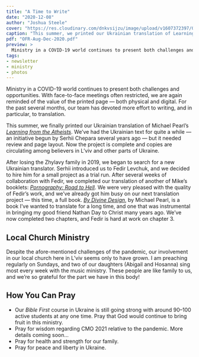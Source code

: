 ```yaml
---
title: "A Time to Write"
date: "2020-12-08"
author: "Joshua Steele"
cover: "https://res.cloudinary.com/dnkvsijzu/image/upload/v1607372397/OFReport/2020-12-08-a-time-to-write/learning-from-atheists_wltyca.jpg"
caption: "This summer, we printed our Ukrainian translation of Learning from the Atheists, by Michael Pearl."
pdf: "OFR-Aug-Dec-2020.pdf"
preview: >
  Ministry in a COVID-19 world continues to present both challenges and opportunities. With face-to-face meetings often restricted, we are again reminded of the value of the printed page — both physical and digital. For the past several months, our team has devoted more effort to writing, and in particular, to translation.
tags:
- newsletter
- ministry
- photos
---
```


Ministry in a COVID-19 world continues to present both challenges and opportunities. With face-to-face meetings often restricted, we are again reminded of the value of the printed page — both physical and digital. For the past several months, our team has devoted more effort to writing, and in particular, to translation.

<article-callout content="OFR-Aug-Dec-2020.pdf" :download="true" />

This summer, we finally printed our Ukrainian translation of Michael Pearl’s [*Learning from the Atheists*](https://nogreaterjoy.org/shop/learning-from-the-atheists-booklet). We’ve had the Ukrainian text for quite a while — an initiative begun by Serhii Chepara several years ago — but it needed review and page layout. Now the project is complete and copies are circulating among believers in L’viv and other parts of Ukraine.

After losing the Zhylavy family in 2019, we began to search for a new Ukrainian translator. Serhii introduced us to Fedir Levchuk, and we decided to hire him for a small project as a trial run. After several weeks of collaboration with Fedir, we completed our translation of another of Mike’s booklets: [*Pornography: Road to Hell*](https://nogreaterjoy.org/shop/pornography-road-to-hell-booklet). We were very pleased with the quality of Fedir’s work, and we’ve already got him busy on our next translation project — this time, a full book. [*By Divine Design*](https://nogreaterjoy.org/shop/by-divine-design-book), by Michael Pearl, is a book I’ve wanted to translate for a long time, and one that was instrumental in bringing my good friend Nathan Day to Christ many years ago. We’ve now completed two chapters, and Fedir is hard at work on chapter 3.

<article-image publicId="OFReport/2020-12-08-a-time-to-write/PornographyRoadtoHell_cover_ukr_zdfkbw" height="350" />

## Local Church Ministry

Despite the afore-mentioned challenges of the pandemic, our involvement in our local church here in L’viv seems only to have grown. I am preaching regularly on Sundays, and two of our daughters (Abigail and Hosanna) sing most every week with the music ministry. These people are like family to us, and we’re so grateful for the part we have in this body! 

<article-image publicId="OFReport/2020-12-08-a-time-to-write/preaching-gg-youtube-stream_mpj9b3" width="768" caption="Some people still aren’t able to attend church services in person, so one of the men in the church has been faithful to stream the messages live on YouTube. Care to listen to some Ukrainian preaching? [Check out the video here!](https://youtu.be/WES5rVacn6E?t=840)" />

<article-image publicId="OFReport/2020-12-08-a-time-to-write/IMG_4534_x4lhyz" width="768" caption="Abby and Hosanna continue to sing with the music group on Sundays. My long-time friend Ruslan (playing the guitar) leads the music ministry at our church and does an outstanding job with it!" />

<article-image publicId="OFReport/2020-12-08-a-time-to-write/steeles-fall-2020_k2mcxl" width="768" caption="The Steeles in 2020. We finally took an updated family photo with Mia!" />

## How You Can Pray

* Our *Bible First* course in Ukraine is still going strong with around 90–100 active students at any one time. Pray that God would continue to bring fruit in this ministry.
* Pray for wisdom regarding CMO 2021 relative to the pandemic. More details coming soon...
* Pray for health and strength for our family.
* Pray for peace and liberty in Ukraine.

<article-callout content="Keep scrolling for more photos from our family and ministry!" />

<article-image publicId="OFReport/2020-12-08-a-time-to-write/IMG_4324_zp1r5k" width="768" caption="Back when the weather was warmer, we enjoyed a fun family picnic at our favorite park." />

<article-image publicId="OFReport/2020-12-08-a-time-to-write/IMG_4017_qi5e2k" height="768" caption="Fun with Dad at the playground!" />

<article-image publicId="OFReport/2020-12-08-a-time-to-write/IMG_4312_kifzfr" width="768" caption="Brother, if it has a steering wheel, David is there! 😎 🚗" />

<article-image publicId="OFReport/2020-12-08-a-time-to-write/IMG_4305_gx8o7w" height="768" caption="Mommy and Mia 🥰" />

<article-image publicId="OFReport/2020-12-08-a-time-to-write/IMG_4094_xdoljr" height="768" caption="Abby continues to develop her artistic talents, and recently she’s gotten into sketching portraits. This is Jonathan Day, Nathan and Katelin’s youngest boy." />

<article-image publicId="OFReport/2020-12-08-a-time-to-write/IMG_4238_dlnsao" height="768" caption="And here’s another of her portraits, this one of Rebekah." />

<article-image publicId="OFReport/2020-12-08-a-time-to-write/lutsk-kids-gne-book_yf3yjz" width="768" caption="We continue to send out *Good and Evil* books to folks across Ukraine. This photo was sent to us by a church in Lutsk that received a case of books in October." />

<article-image publicId="OFReport/2020-12-08-a-time-to-write/IMG_4572_a9xdor" width="768" caption="Kelsie and I recently celebrated 16 years of marriage.💞 God is so faithful!" />

<article-image publicId="OFReport/2020-12-08-a-time-to-write/IMG_4574_tzjc1s" height="768" caption="We decided to try a new restaurant here in L’viv. I enjoyed some tasty pumpkin soup with this lovely lady!" />

<article-image publicId="OFReport/2020-12-08-a-time-to-write/IMG_4523_zbye8r" height="768" caption="Kathryn gets a turn in the dentist chair. (Wow, when you have six kids, you get to know the dentist office pretty well! 🥺)" />

<article-image publicId="OFReport/2020-12-08-a-time-to-write/IMG_4538_nhzqne" width="768" caption="Hosanna recently celebrated her tenth birthday!" />

<article-image publicId="OFReport/2020-12-08-a-time-to-write/IMG_4541_jjwzsf" width="768" caption="We had a fun party with some of her friends from church." />

<article-image publicId="OFReport/2020-12-08-a-time-to-write/IMG_4464_htyp6v" height="768" caption="We recently repainted our living room, and the little kids begged to try out the roller with Dad." />

<article-image publicId="OFReport/2020-12-08-a-time-to-write/IMG_4462_rpewxg" height="768" caption="“Roll it slowly, Kathryn, so you don’t spray paint all over Daddy!”" />

<article-image publicId="OFReport/2020-12-08-a-time-to-write/IMG_4465_yqjzl4" height="768" caption="“Look, Mom, I’m painting!”" />

<article-image publicId="OFReport/2020-12-08-a-time-to-write/IMG_4447_sdye47" height="768" caption=" “OK, Mia here’s the deal. This is your new bed. This is where you will go night-night. So lie down and go to sleep. Yes, right here. OK niiiiight night.” Why do I feel like I’m in that bedtime scene from Monsters, Inc?" />

<article-image publicId="OFReport/2020-12-08-a-time-to-write/you-monster-gif-12_cfwfl8" width="400" />

<article-image publicId="OFReport/2020-12-08-a-time-to-write/IMG_4456_sjsmzx" height="768" caption="Where’s Daddy?" />

<article-image publicId="OFReport/2020-12-08-a-time-to-write/IMG_4455_slfc36" height="768" caption="There he is!" />

<article-image publicId="OFReport/2020-12-08-a-time-to-write/IMG_4286_alxekp" width="768" caption="Kathryn gets some ice cream on her Daddy date!" />

<article-image publicId="OFReport/2020-12-08-a-time-to-write/IMG_4304_rvzi59" width="768" caption="In November, we were blessed by a visit from Mike and Denise Ireland. As many of you know, Denise (formerly Hutchison) served on our team from many years. She and Mike were married earlier this year and are preparing to come back to Ukraine as a couple." />

<article-image publicId="OFReport/2020-12-08-a-time-to-write/IMG_4245_edihmr" width="768" caption="Edmund and Agnes are a missionary couple from Northern Ireland who serve here in L’viv. Edmund organizes Christian conferences each year with his church, and I’ve helped him several times by providing Ukrainian translation. Recently they had our family over for dinner and we had a marvelous evening of fellowship together!" />

<article-image publicId="OFReport/2020-12-08-a-time-to-write/IMG_4231_gk794i" width="768" caption="In August, Hosanna and Rebekah took part in a mini summer camp organized by a lady in our church named Margarita (center in the photo above). They spent about a week in the Carpathians and had a fantastic time!" />

<article-image publicId="OFReport/2020-12-08-a-time-to-write/IMG_4500_poylg7" height="768" caption="Decorating for Christmas is so much more fun when Dad wears his special hat. 🎅🏻" />

<article-image publicId="OFReport/2020-12-08-a-time-to-write/IMG_4510_eo6iu2" height="768" caption="Mom and the older girls did a great job with the tree! Now if we can just keep Mia from plucking off the ornaments... 👶🏻" />

<article-image publicId="OFReport/2020-12-08-a-time-to-write/IMG_4521_che6zc" width="768" caption="Do other people have problems with limited refigerator surface real estate? We have a house full of artists! 🤩" />

<article-image publicId="OFReport/2020-12-08-a-time-to-write/IMG_4516_rbd4vp" width="768" caption="Merry Christmas!" />
